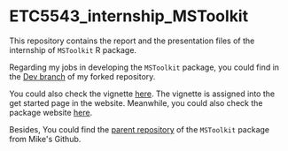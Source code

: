 # ETC5543_internship_MSToolkit

This repository contains the report and the presentation files of the internship of `MSToolkit` R package. 

Regarding my jobs in developing the `MSToolkit` package, you could find in the [Dev branch](https://github.com/jluo0015/MSToolkit/tree/Dev) of my forked repository. 

You could also check the vignette [here](https://jluo0015.github.io/MSToolkit/articles/MSToolkit_intro_vig.html). The vignette is assigned into the get started page in the website. Meanwhile, you could also check the package website [here](https://jluo0015.github.io/MSToolkit/).

Besides, You could find the [parent repository](https://github.com/MikeKSmith/MSToolkit/) of the `MSToolkit` package from Mike's Github.